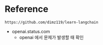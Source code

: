 # Reference
```
https://github.com/dimz119/learn-langchain
```
- openai.status.com
  - openai 에서 문제가 발생할 때 확인
